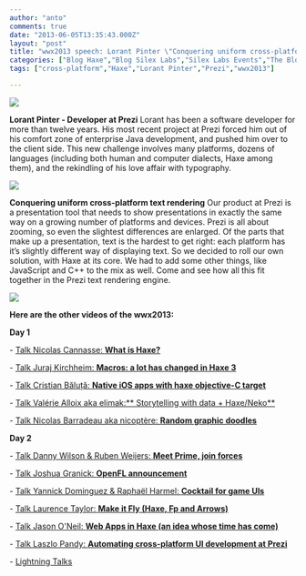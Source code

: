 ```yaml
---
author: "anto"
comments: true
date: "2013-06-05T13:35:43.000Z"
layout: "post"
title: "wwx2013 speech: Lorant Pinter \"Conquering uniform cross-platform text rendering\""
categories: ["Blog Haxe","Blog Silex Labs","Silex Labs Events","The Blog"]
tags: ["cross-platform","Haxe","Lorant Pinter","Prezi","wwx2013"]

---
```

[![](https://www.silexlabs.org/wp-content/uploads/2013/06/bandeau-blog-lorant.jpg)](https://www.silexlabs.org/142774/the-blog/wwx2013-speech-lorant-pinter-conquering-uniform-cross-platform-text-rendering/attachment/bandeau-blog-lorant/)

**Lorant Pinter - Developer at Prezi**
Lorant has been a software developer for more than twelve years. His most recent project at Prezi forced him out of his comfort zone of enterprise Java development, and pushed him over to the client side. This new challenge involves many platforms, dozens of languages (including both human and computer dialects, Haxe among them), and the rekindling of his love affair with typography.

[![](https://www.silexlabs.org/wp-content/uploads/2013/06/lorant-pinter-150x150.jpg)](https://www.silexlabs.org/142774/the-blog/wwx2013-speech-lorant-pinter-conquering-uniform-cross-platform-text-rendering/attachment/lorant-pinter/)

**Conquering uniform cross-platform text rendering**
Our product at Prezi is a presentation tool that needs to show presentations in exactly the same way on a growing number of platforms and devices. Prezi is all about zooming, so even the slightest differences are enlarged. Of the parts that make up a presentation, text is the hardest to get right: each platform has it’s slightly different way of displaying text. So we decided to roll our own solution, with Haxe at its core. We had to add some other things, like JavaScript and C++ to the mix as well. Come and see how all this fit together in the Prezi text rendering engine.


[![](https://www.silexlabs.org/wp-content/uploads/2013/06/Capture-d’écran-2013-06-05-à-15.57.14-687x514.png)](http://prezi.com/zybglpjalpkl/conquering-multi-platform-text-rendering-wwx2013/)



**Here are the other videos of the wwx2013:**


**Day 1**






- [Talk Nicolas Cannasse: **What is Haxe?**](https://www.silexlabs.org/140469/the-blog/wwx2013-speech-nicolas-cannasse-what-is-haxe/)

- [Talk Juraj Kirchheim: **Macros: a lot has changed in Haxe 3**](https://www.silexlabs.org/?p=142242)

- [Talk Cristian Băluță: **Native iOS apps with haxe objective-C target**](https://www.silexlabs.org/?p=142686)

- [Talk Valérie Alloix aka elimak:** Storytelling with data + Haxe/Neko**](https://www.silexlabs.org/?p=142722)

- [Talk Nicolas Barradeau aka nicoptère: **Random graphic doodles**](https://www.silexlabs.org/?p=142737)

**Day 2**

- [Talk Danny Wilson & Ruben Weijers: **Meet Prime, join forces**](https://www.silexlabs.org/?p=142746)

- [Talk Joshua Granick: **OpenFL announcement**](https://www.silexlabs.org/?p=142542)

- [Talk Yannick Dominguez & Raphaël Harmel: **Cocktail for game UIs**](https://www.silexlabs.org/?p=142483)

- [Talk Laurence Taylor: **Make it Fly (Haxe, Fp and Arrows)**](https://www.silexlabs.org/143188/the-blog/blog-silex-labs/wwx2013-speech-laurence-taylor-make-it-fly-haxe-fp-and-arrows/)

- [Talk Jason O'Neil: **Web Apps in Haxe (an idea whose time has come)**](https://www.silexlabs.org/?p=142800)

- [Talk Laszlo Pandy: **Automating cross-platform UI development at Prezi**](https://www.silexlabs.org/?p=142721)

- [Lightning Talks](https://www.silexlabs.org/?p=143115)




